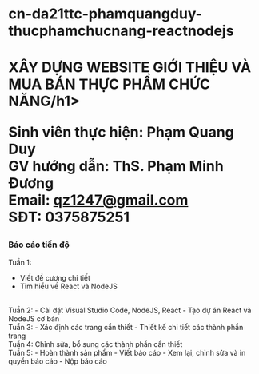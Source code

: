 # cn-da21ttc-phamquangduy-thucphamchucnang-reactnodejs
<h1>XÂY DỰNG WEBSITE GIỚI THIỆU VÀ MUA BÁN THỰC PHẨM CHỨC NĂNG/h1>

Sinh viên thực hiện: Phạm Quang Duy<br>
GV hướng dẫn: ThS. Phạm Minh Đương<br>
Email: qz1247@gmail.com<br>
SĐT: 0375875251<br>

<h3>Báo cáo tiến độ</h3>

Tuần 1: 
- Viết đề cương chi tiết
- Tìm hiểu về React và NodeJS 
<br>
Tuần 2:
- Cài đặt Visual Studio Code, NodeJS, React
- Tạo dự án React và NodeJS cơ bản 
<br>
Tuần 3:
- Xác định các trang cần thiết
- Thiết kế chi tiết các thành phần trang 
<br>
Tuần 4: Chỉnh sửa, bổ sung các thành phần cần thiết 
<br>
Tuần 5:
  - Hoàn thành sản phẩm 
  - Viết báo cáo 
  - Xem lại, chỉnh sửa và in quyển báo cáo
  - Nộp báo cáo 
